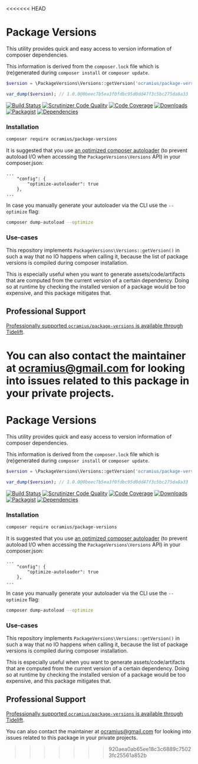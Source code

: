 <<<<<<< HEAD
# Package Versions

This utility provides quick and easy access to version information of composer dependencies.

This information is derived from the ```composer.lock``` file which is (re)generated during ```composer install``` or ```composer update```.

```php
$version = \PackageVersions\Versions::getVersion('ocramius/package-versions');

var_dump($version); // 1.0.0@0beec7b5ea3f0fdbc95d0dd47f3c5bc275da8a33
```

[![Build Status](https://travis-ci.org/Ocramius/PackageVersions.svg?branch=master)](https://travis-ci.org/Ocramius/PackageVersions)
[![Scrutinizer Code Quality](https://scrutinizer-ci.com/g/Ocramius/PackageVersions/badges/quality-score.png?b=master)](https://scrutinizer-ci.com/g/Ocramius/PackageVersions/?branch=master)
[![Code Coverage](https://scrutinizer-ci.com/g/Ocramius/PackageVersions/badges/coverage.png?b=master)](https://scrutinizer-ci.com/g/Ocramius/PackageVersions/?branch=master)
[![Downloads](https://img.shields.io/packagist/dt/ocramius/package-versions.svg)](https://packagist.org/packages/ocramius/package-versions)
[![Packagist](https://img.shields.io/packagist/v/ocramius/package-versions.svg)](https://packagist.org/packages/ocramius/package-versions)
[![Dependencies](https://tidelift.com/badges/github/packagist/ocramius%2Fpackage-versions)](https://tidelift.com/subscription/pkg/packagist-ocramius%2Fpackage-versions?utm_source=packagist-ocramius%2Fpackage-versions&utm_medium=readme)

### Installation

```sh
composer require ocramius/package-versions
```

It is suggested that you use [an optimized composer autoloader](https://getcomposer.org/doc/06-config.md#optimize-autoloader) (to prevent autoload I/O when accessing the `PackageVersions\Versions` API) in your composer.json:
```
...
    "config": {
        "optimize-autoloader": true
    },
...
```

In case you manually generate your autoloader via the CLI use the `--optimize` flag:

```sh
composer dump-autoload --optimize
```

### Use-cases

This repository implements `PackageVersions\Versions::getVersion()` in such a way that no IO
happens when calling it, because the list of package versions is compiled during composer
installation.

This is especially useful when you want to generate assets/code/artifacts that are computed from
the current version of a certain dependency. Doing so at runtime by checking the installed
version of a package would be too expensive, and this package mitigates that.

## Professional Support

[Professionally supported `ocramius/package-versions` is available through Tidelift](https://tidelift.com/subscription/pkg/packagist-ocramius-package-versions?utm_source=packagist-ocramius-package-versions&utm_medium=referral&utm_campaign=readme).

You can also contact the maintainer at ocramius@gmail.com for looking into issues related to this package
in your private projects.
=======
# Package Versions

This utility provides quick and easy access to version information of composer dependencies.

This information is derived from the ```composer.lock``` file which is (re)generated during ```composer install``` or ```composer update```.

```php
$version = \PackageVersions\Versions::getVersion('ocramius/package-versions');

var_dump($version); // 1.0.0@0beec7b5ea3f0fdbc95d0dd47f3c5bc275da8a33
```

[![Build Status](https://travis-ci.org/Ocramius/PackageVersions.svg?branch=master)](https://travis-ci.org/Ocramius/PackageVersions)
[![Scrutinizer Code Quality](https://scrutinizer-ci.com/g/Ocramius/PackageVersions/badges/quality-score.png?b=master)](https://scrutinizer-ci.com/g/Ocramius/PackageVersions/?branch=master)
[![Code Coverage](https://scrutinizer-ci.com/g/Ocramius/PackageVersions/badges/coverage.png?b=master)](https://scrutinizer-ci.com/g/Ocramius/PackageVersions/?branch=master)
[![Downloads](https://img.shields.io/packagist/dt/ocramius/package-versions.svg)](https://packagist.org/packages/ocramius/package-versions)
[![Packagist](https://img.shields.io/packagist/v/ocramius/package-versions.svg)](https://packagist.org/packages/ocramius/package-versions)
[![Dependencies](https://tidelift.com/badges/github/packagist/ocramius%2Fpackage-versions)](https://tidelift.com/subscription/pkg/packagist-ocramius%2Fpackage-versions?utm_source=packagist-ocramius%2Fpackage-versions&utm_medium=readme)

### Installation

```sh
composer require ocramius/package-versions
```

It is suggested that you use [an optimized composer autoloader](https://getcomposer.org/doc/06-config.md#optimize-autoloader) (to prevent autoload I/O when accessing the `PackageVersions\Versions` API) in your composer.json:
```
...
    "config": {
        "optimize-autoloader": true
    },
...
```

In case you manually generate your autoloader via the CLI use the `--optimize` flag:

```sh
composer dump-autoload --optimize
```

### Use-cases

This repository implements `PackageVersions\Versions::getVersion()` in such a way that no IO
happens when calling it, because the list of package versions is compiled during composer
installation.

This is especially useful when you want to generate assets/code/artifacts that are computed from
the current version of a certain dependency. Doing so at runtime by checking the installed
version of a package would be too expensive, and this package mitigates that.

## Professional Support

[Professionally supported `ocramius/package-versions` is available through Tidelift](https://tidelift.com/subscription/pkg/packagist-ocramius-package-versions?utm_source=packagist-ocramius-package-versions&utm_medium=referral&utm_campaign=readme).

You can also contact the maintainer at ocramius@gmail.com for looking into issues related to this package
in your private projects.
>>>>>>> 920aea0ab65ee18c3c6889c75023fc25561a852b
